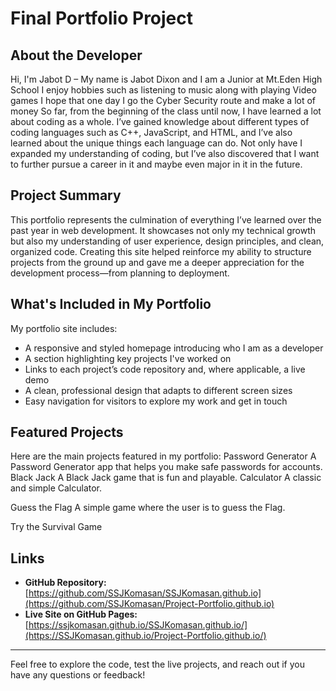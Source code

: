 # Final Portfolio Project

## About the Developer

Hi, I'm Jabot D – My name is Jabot Dixon and I am a Junior at Mt.Eden High School I enjoy hobbies such as listening to music along with playing Video games I hope that one day I go the Cyber Security route and make a lot of money
So far, from the beginning of the class until now, I have learned a lot about coding as a whole. I’ve gained knowledge about different types of coding languages such as C++, JavaScript, and HTML, and I’ve also learned about the unique things each language can do. Not only have I expanded my understanding of coding, but I’ve also discovered that I want to further pursue a career in it and maybe even major in it in the future.

## Project Summary

This portfolio represents the culmination of everything I’ve learned over the past year in web development. It showcases not only my technical growth but also my understanding of user experience, design principles, and clean, organized code. Creating this site helped reinforce my ability to structure projects from the ground up and gave me a deeper appreciation for the development process—from planning to deployment.

## What's Included in My Portfolio

My portfolio site includes:
- A responsive and styled homepage introducing who I am as a developer
- A section highlighting key projects I've worked on
- Links to each project’s code repository and, where applicable, a live demo
- A clean, professional design that adapts to different screen sizes
- Easy navigation for visitors to explore my work and get in touch

## Featured Projects

Here are the main projects featured in my portfolio:
Password Generator
A Password Generator app that helps you make safe passwords for accounts.
Black Jack
A Black Jack game that is fun and playable.
Calculator
A classic and simple Calculator.

Guess the Flag
A simple game where the user is to guess the Flag.

Try the Survival Game


## Links

- **GitHub Repository:** [https://github.com/SSJKomasan/SSJKomasan.github.io](https://github.com/SSJKomasan/Project-Portfolio.github.io)
- **Live Site on GitHub Pages:** [https://ssjkomasan.github.io/SSJKomasan.github.io/](https://SSJKomasan.github.io/Project-Portfolio.github.io/)

---

Feel free to explore the code, test the live projects, and reach out if you have any questions or feedback!
